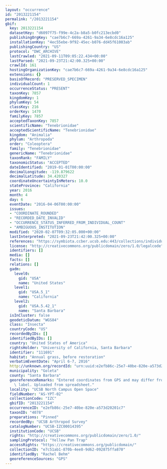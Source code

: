 ```yaml
---
layout: "occurrence"
id: "2013221154"
permalink: "/2013221154"
gbif:
  key: 2013221154
  datasetKey: "d6097f75-f99e-4c2a-b8a5-b0fc213ecbd0"
  publishingOrgKey: "cae7b6c7-669a-4261-9a34-6e8cdc16a125"
  installationKey: "4ec55ebe-9f92-45ec-b076-dd45f61003ab"
  publishingCountry: "US"
  protocol: "DWC_ARCHIVE"
  lastCrawled: "2021-09-11T09:05:22.434+00:00"
  lastParsed: "2021-09-23T21:42:00.325+00:00"
  crawlId: 161
  hostingOrganizationKey: "cae7b6c7-669a-4261-9a34-6e8cdc16a125"
  extensions: {}
  basisOfRecord: "PRESERVED_SPECIMEN"
  individualCount: 1
  occurrenceStatus: "PRESENT"
  taxonKey: 7857
  kingdomKey: 1
  phylumKey: 54
  classKey: 216
  orderKey: 1470
  familyKey: 7857
  acceptedTaxonKey: 7857
  scientificName: "Tenebrionidae"
  acceptedScientificName: "Tenebrionidae"
  kingdom: "Animalia"
  phylum: "Arthropoda"
  order: "Coleoptera"
  family: "Tenebrionidae"
  genericName: "Tenebrionidae"
  taxonRank: "FAMILY"
  taxonomicStatus: "ACCEPTED"
  dateIdentified: "2019-01-01T00:00:00"
  decimalLongitude: -119.879622
  decimalLatitude: 34.420327
  coordinateUncertaintyInMeters: 10.0
  stateProvince: "California"
  year: 2016
  month: 4
  day: 6
  eventDate: "2016-04-06T00:00:00"
  issues:
  - "COORDINATE_ROUNDED"
  - "RECORDED_DATE_INVALID"
  - "OCCURRENCE_STATUS_INFERRED_FROM_INDIVIDUAL_COUNT"
  - "AMBIGUOUS_INSTITUTION"
  modified: "2020-02-07T09:32:05.000+00:00"
  lastInterpreted: "2021-09-23T21:42:00.325+00:00"
  references: "https://symbiota.ccber.ucsb.edu:443/collections/individual/index.php?occid=111691"
  license: "http://creativecommons.org/publicdomain/zero/1.0/legalcode"
  identifiers: []
  media: []
  facts: []
  relations: []
  gadm:
    level0:
      gid: "USA"
      name: "United States"
    level1:
      gid: "USA.5_1"
      name: "California"
    level2:
      gid: "USA.5.42_1"
      name: "Santa Barbara"
  isInCluster: false
  geodeticDatum: "WGS84"
  class: "Insecta"
  countryCode: "US"
  recordedByIDs: []
  identifiedByIDs: []
  country: "United States of America"
  rightsHolder: "University of California, Santa Barbara"
  identifier: "111691"
  habitat: "Annual grass, before restoration"
  verbatimEventDate: "April 6-7, 2016"
  http://unknown.org/recordId: "urn:uuid:e2efb86c-25e7-40be-820e-a573d20201c7"
  municipality: "Goleta"
  county: "Santa Barbara"
  georeferenceRemarks: "Entered coordinates from GPS and may differ from what is on\
    \ label. Uploaded from spreadsheet."
  locality: "UCSB North Campus Open Space"
  fieldNumber: "AS-YPT-02"
  collectionCode: "IZC"
  gbifID: "2013221154"
  occurrenceID: "e2efb86c-25e7-40be-820e-a573d20201c7"
  taxonID: "4078"
  preparations: "Pinned"
  recordedBy: "UCSB Arthropod Survey"
  catalogNumber: "UCSB-IZC00014395"
  institutionCode: "UCSB"
  rights: "http://creativecommons.org/publicdomain/zero/1.0/"
  samplingProtocol: "Yellow Pan Trap"
  accessRights: "https://creativecommons.org/publicdomain/"
  collectionID: "e7c51ab1-870b-4ee8-9d62-092875ffa870"
  identifiedBy: "Rachel Behm"
  georeferenceSources: "GPS"
---
```

